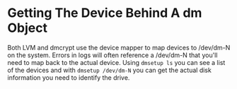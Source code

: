 # Getting The Device Behind A dm Object

Both LVM and dmcrypt use the device mapper to map devices to /dev/dm-N on the system. Errors in logs will often reference a /dev/dm-N that you'll need to map back to the actual device. Using `dmsetup ls` you can see a list of the devices and with `dmsetup /dev/dm-N` you can get the actual disk information you need to identify the drive.
